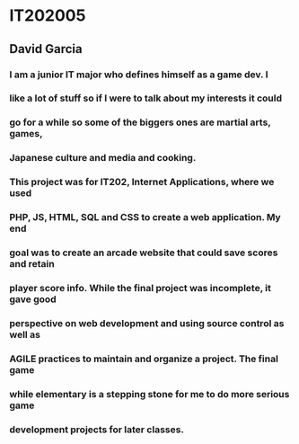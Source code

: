 # IT202005
## David Garcia
### I am a junior IT major who defines himself as a game dev. I 
### like a lot of stuff so if I were to talk about my interests it could 
### go for a while so some of the biggers ones are martial arts, games,
### Japanese culture and media and cooking. 
### This project was for IT202, Internet Applications, where we used  
### PHP, JS, HTML, SQL and CSS to create a web application. My end
### goal was to create an arcade website that could save scores and retain
### player score info. While the final project was incomplete, it gave good
### perspective on web development and using source control as well as 
### AGILE practices to maintain and organize a project. The final game
### while elementary is a stepping stone for me to do more serious game
### development projects for later classes.
